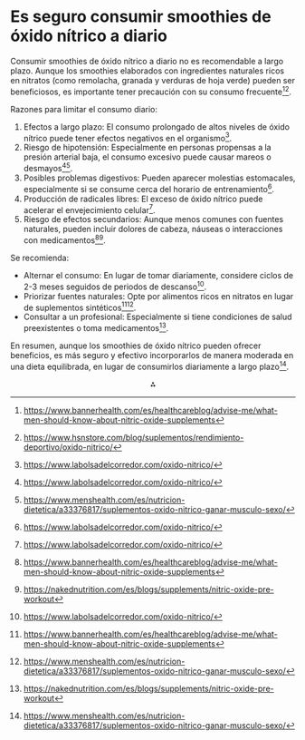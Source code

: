 # Es seguro consumir smoothies de óxido nítrico a diario

Consumir smoothies de óxido nítrico a diario no es recomendable a largo plazo. Aunque los smoothies elaborados con ingredientes naturales ricos en nitratos (como remolacha, granada y verduras de hoja verde) pueden ser beneficiosos, es importante tener precaución con su consumo frecuente[^1][^5].

Razones para limitar el consumo diario:

1. Efectos a largo plazo: El consumo prolongado de altos niveles de óxido nítrico puede tener efectos negativos en el organismo[^2].
2. Riesgo de hipotensión: Especialmente en personas propensas a la presión arterial baja, el consumo excesivo puede causar mareos o desmayos[^2][^6].
3. Posibles problemas digestivos: Pueden aparecer molestias estomacales, especialmente si se consume cerca del horario de entrenamiento[^2].
4. Producción de radicales libres: El exceso de óxido nítrico puede acelerar el envejecimiento celular[^2].
5. Riesgo de efectos secundarios: Aunque menos comunes con fuentes naturales, pueden incluir dolores de cabeza, náuseas o interacciones con medicamentos[^1][^4].

Se recomienda:

- Alternar el consumo: En lugar de tomar diariamente, considere ciclos de 2-3 meses seguidos de periodos de descanso[^2].
- Priorizar fuentes naturales: Opte por alimentos ricos en nitratos en lugar de suplementos sintéticos[^1][^6].
- Consultar a un profesional: Especialmente si tiene condiciones de salud preexistentes o toma medicamentos[^4].

En resumen, aunque los smoothies de óxido nítrico pueden ofrecer beneficios, es más seguro y efectivo incorporarlos de manera moderada en una dieta equilibrada, en lugar de consumirlos diariamente a largo plazo[^6].

<div style="text-align: center">⁂</div>

[^1]: https://www.bannerhealth.com/es/healthcareblog/advise-me/what-men-should-know-about-nitric-oxide-supplements

[^2]: https://www.labolsadelcorredor.com/oxido-nitrico/

[^3]: https://www.euda.europa.eu/publications/topic-overviews/recreational-nitrous-oxide-use-europe-situation-risks-responses_es

[^4]: https://nakednutrition.com/es/blogs/supplements/nitric-oxide-pre-workout

[^5]: https://www.hsnstore.com/blog/suplementos/rendimiento-deportivo/oxido-nitrico/

[^6]: https://www.menshealth.com/es/nutricion-dietetica/a33376817/suplementos-oxido-nitrico-ganar-musculo-sexo/

[^7]: https://nutrisport.es/blog/oxido-nitrico/

[^8]: https://www.myprotein.es/thezone/suplementos/beneficios-efectos-oxido-nitrico/

